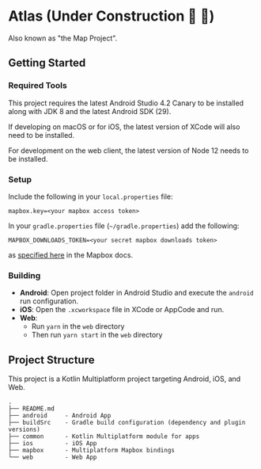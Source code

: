 # Atlas (Under Construction :construction: :construction_worker:)

Also known as "the Map Project".

## Getting Started

### Required Tools

This project requires the latest Android Studio 4.2 Canary to be installed along with JDK 8 and the latest Android SDK (29).

If developing on macOS or for iOS, the latest version of XCode will also need to be installed.

For development on the web client, the latest version of Node 12 needs to be installed.

### Setup

Include the following in your `local.properties` file:

```
mapbox.key=<your mapbox access token>
```

In your `gradle.properties` file (`~/gradle.properties`) add the following:
```
MAPBOX_DOWNLOADS_TOKEN=<your secret mapbox downloads token>
```
as [specified here](https://docs.mapbox.com/android/maps/overview/) in the Mapbox docs.

### Building

- **Android**: Open project folder in Android Studio and execute the `android` run configuration.
- **iOS**: Open the `.xcworkspace` file in XCode or AppCode and run.
- **Web**:
  - Run `yarn` in the `web` directory
  - Then run `yarn start` in the `web` directory

## Project Structure

This project is a Kotlin Multiplatform project targeting Android, iOS, and Web.

```
.
├── README.md
├── android     - Android App
├── buildSrc    - Gradle build configuration (dependency and plugin versions)
├── common      - Kotlin Multiplatform module for apps
├── ios         - iOS App
├── mapbox      - Multiplatform Mapbox bindings
└── web         - Web App
```

